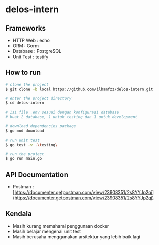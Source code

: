# delos-intern

## Frameworks
- HTTP Web : echo
- ORM : Gorm
- Database : PostgreSQL
- Unit Test : testify

## How to run
```bash
# clone the project
$ git clone -b local https://github.com/ilhamfzz/delos-intern.git

# enter the project directory
$ cd delos-intern

# Isi file .env sesuai dengan konfigurasi database
# buat 2 database, 1 untuk testing dan 1 untuk development

# download dependencies package
$ go mod download

# run unit test
$ go test -v .\testing\

# run the project
$ go run main.go
```

## API Documentation
- Postman : [https://documenter.getpostman.com/view/23908351/2s8YYJp2qj](https://documenter.getpostman.com/view/23908351/2s8YYJp2qj)

## Kendala
- Masih kurang memahami penggunaan docker
- Masih belajar mengenai unit test
- Masih berusaha menggunakan arsitektur yang lebih baik lagi